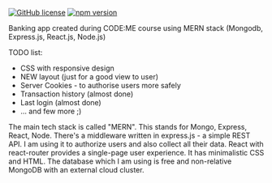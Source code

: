 [![GitHub license](https://img.shields.io/badge/license-MIT-blue.svg)](https://github.com/facebook/react/blob/main/LICENSE) [![npm version](https://img.shields.io/npm/v/react.svg?style=flat)](https://www.npmjs.com/package/react)

Banking app created during CODE:ME course using MERN stack
(Mongodb, Express.js, React.js, Node.js)

TODO list:

-   CSS with responsive design
-   NEW layout (just for a good view to user)
-   Server Cookies - to authorise users more safely
-   Transaction history (almost done)
-   Last login (almost done)
-   ... and few more ;)


The main tech stack is called "MERN". This stands for Mongo, Express, React, Node. There's a middleware written in express.js - a simple REST API. I am using it to authorize users and also collect all their data. 
React with react-router provides a single-page user experience. It has minimalistic CSS and HTML. 
The database which I am using is free and non-relative MongoDB with an external cloud cluster.
